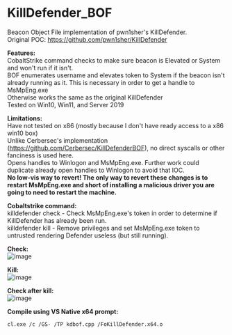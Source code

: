 # KillDefender_BOF  
Beacon Object File implementation of pwn1sher's KillDefender.  
Original POC: https://github.com/pwn1sher/KillDefender  

**Features:**  
CobaltStrike command checks to make sure beacon is Elevated or System and won't run if it isn't.  
BOF enumerates username and elevates token to System if the beacon isn't already running as it.  This is necessary in order to get a handle to MsMpEng.exe  
Otherwise works the same as the original KillDefender  
Tested on Win10, Win11, and Server 2019  

**Limitations:**  
Have not tested on x86 (mostly because I don't have ready access to a x86 win10 box)  
Unlike Cerbersec's implementation (https://github.com/Cerbersec/KillDefenderBOF), no direct syscalls or other fanciness is used here.  
Opens handles to Winlogon and MsMpEng.exe.  Further work could duplicate already open handles to Winlogon to avoid that IOC.  
**No low-vis way to revert! The only way to revert these changes is to restart MsMpEng.exe and short of installing a malicious driver you are going to need to restart the machine.**  

**Cobaltstrike command:**  
killdefender check - Check MsMpEng.exe's token in order to determine if KillDefender has already been run.  
killdefender kill - Remove privileges and set MsMpEng.exe token to untrusted rendering Defender useless (but still running).  

**Check:**  
![image](https://user-images.githubusercontent.com/91164728/153992668-290f25d2-4669-4217-85c1-4819d968f160.png)

**Kill:**  
![image](https://user-images.githubusercontent.com/91164728/153992698-e8b03168-18d0-45d5-a65a-5babb8588968.png)

**Check after kill:**  
![image](https://user-images.githubusercontent.com/91164728/153992720-8519bcbe-d7ab-4dbc-99d1-20af5c893a14.png)


**Compile using VS Native x64 prompt:** 
````
cl.exe /c /GS- /TP kdbof.cpp /FoKillDefender.x64.o
````
